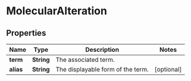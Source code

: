 # MolecularAlteration

## Properties
Name | Type | Description | Notes
------------ | ------------- | ------------- | -------------
**term** | **String** | The associated term. | 
**alias** | **String** | The displayable form of the term. |  [optional]
